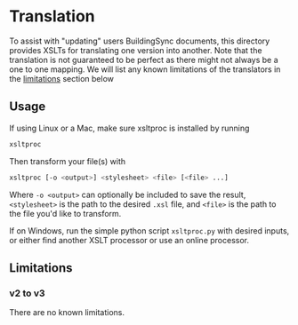 # Translation
To assist with "updating" users BuildingSync documents, this directory provides XSLTs for translating one version into another.
Note that the translation is not guaranteed to be perfect as there might not always be a one to one mapping.
We will list any known limitations of the translators in the [limitations](#limitations) section below

## Usage
If using Linux or a Mac, make sure xsltproc is installed by running
```bash
xsltproc
```
Then transform your file(s) with
```bash
xsltproc [-o <output>] <stylesheet> <file> [<file> ...]
```
Where `-o <output>` can optionally be included to save the result, `<stylesheet>` is the path to the desired `.xsl` file, and `<file>` is the path to the file you'd like to transform.

If on Windows, run the simple python script `xsltproc.py` with desired inputs, or either find another XSLT processor or use an online processor.

## Limitations
### v2 to v3
There are no known limitations.
